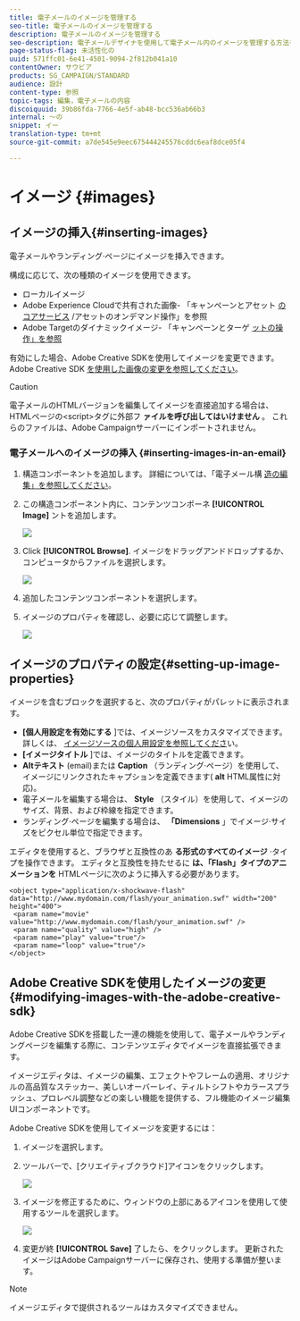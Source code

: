 ```yaml
---
title: 電子メールのイメージを管理する
seo-title: 電子メールのイメージを管理する
description: 電子メールのイメージを管理する
seo-description: 電子メールデザイナを使用して電子メール内のイメージを管理する方法を説明します。
page-status-flag: 未活性化の
uuid: 571ffc01-6e41-4501-9094-2f812b041a10
contentOwner: サウビア
products: SG_CAMPAIGN/STANDARD
audience: 設計
content-type: 参照
topic-tags: 編集，電子メールの内容
discoiquuid: 39b86fda-7766-4e5f-ab48-bcc536ab66b3
internal: 〜の
snippet: イー
translation-type: tm+mt
source-git-commit: a7de545e9eec675444245576cddc6eaf8dce05f4

---
```



# イメージ {#images}

## イメージの挿入{#inserting-images}

電子メールやランディング·ページにイメージを挿入できます。

構成に応じて、次の種類のイメージを使用できます。

* ローカルイメージ
* Adobe Experience Cloudで共有された画像- 「キャンペーンとアセット [のコアサービス](../../integrating/using/working-with-campaign-and-assets-core-service.md) /アセットのオンデマンド操作」を参照
* Adobe Targetのダイナミックイメージ- 「キャンペーンとターゲ [ットの操作」を参照](../../integrating/using/about-campaign-target-integration.md)

有効にした場合、Adobe Creative SDKを使用してイメージを変更できます。 Adobe Creative SDK [を使用した画像の変更を参照してください](../../designing/using/images.md#modifying-images-with-the-adobe-creative-sdk)。

>[!CAUTION]
>
>電子メールのHTMLバージョンを編集してイメージを直接追加する場合は、HTMLページの&lt;script&gt;タグに外部フ **ァイルを呼び出してはいけません** 。 これらのファイルは、Adobe Campaignサーバーにインポートされません。

### 電子メールへのイメージの挿入 {#inserting-images-in-an-email}

1. 構造コンポーネントを追加します。 詳細については、「電子メール構 [造の編集」を参照してください](../../designing/using/designing-from-scratch.md#defining-the-email-structure)。
1. この構造コンポーネント内に、コンテンツコンポーネ **[!UICONTROL Image]** ントを追加します。

   ![](assets/des_insert_images_1.png)

1. Click **[!UICONTROL Browse]**. イメージをドラッグアンドドロップするか、コンピュータからファイルを選択します。

   ![](assets/des_insert_images_2.png)

1. 追加したコンテンツコンポーネントを選択します。
1. イメージのプロパティを確認し、必要に応じて調整します。

   ![](assets/des_insert_images_3.png)

## イメージのプロパティの設定{#setting-up-image-properties}

イメージを含むブロックを選択すると、次のプロパティがパレットに表示されます。

* **[個人用設定を有効にする** ]では、イメージソースをカスタマイズできます。 詳しくは、 [イメージソースの個人用設定を参照してくださ](../../designing/using/personalization.md#personalizing-an-image-source)い。
* **[イメージタイトル** ]では、イメージのタイトルを定義できます。
* **Altテキスト** (email)または **Caption** （ランディング·ページ）を使用して、イメージにリンクされたキャプションを定義できます( **alt** HTML属性に対応)。
* 電子メールを編集する場合は、 **Style** （スタイル）を使用して、イメージのサイズ、背景、および枠線を指定できます。
* ランディング·ページを編集する場合は、 **「Dimensions** 」でイメージ·サイズをピクセル単位で指定できます。

エディタを使用すると、ブラウザと互換性のあ **る形式のすべてのイメージ** ·タイプを操作できます。 エディタと互換性を持たせるに **は、「Flash」タイプのアニメーションを** HTMLページに次のように挿入する必要があります。

```
<object type="application/x-shockwave-flash" data="http://www.mydomain.com/flash/your_animation.swf" width="200" height="400">
 <param name="movie" value="http://www.mydomain.com/flash/your_animation.swf" />
 <param name="quality" value="high" />
 <param name="play" value="true"/>
 <param name="loop" value="true"/> 
</object>
```

## Adobe Creative SDKを使用したイメージの変更{#modifying-images-with-the-adobe-creative-sdk}

Adobe Creative SDKを搭載した一連の機能を使用して、電子メールやランディングページを編集する際に、コンテンツエディタでイメージを直接拡張できます。

イメージエディタは、イメージの編集、エフェクトやフレームの適用、オリジナルの高品質なステッカー、美しいオーバーレイ、ティルトシフトやカラースプラッシュ、プロレベル調整などの楽しい機能を提供する、フル機能のイメージ編集UIコンポーネントです。

Adobe Creative SDKを使用してイメージを変更するには：

1. イメージを選択します。
1. ツールバーで、[クリエイティブクラウド]アイコンをクリックします。

   ![](assets/des_creative_sdk_icon.png)

1. イメージを修正するために、ウィンドウの上部にあるアイコンを使用して使用するツールを選択します。

   ![](assets/email_designer_ccsdktoolbar.png)

1. 変更が終 **[!UICONTROL Save]** 了したら、をクリックします。 更新されたイメージはAdobe Campaignサーバーに保存され、使用する準備が整います。

>[!NOTE]
イメージエディタで提供されるツールはカスタマイズできません。
